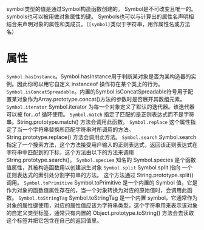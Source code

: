 symbol类型的值是通过Symbol构造函数创建的。
Symbol是不可改变且唯一的。
symbols也可以被用做对象属性的键。
Symbols也可以与计算出的属性名声明相结合来声明对象的属性和类成员。（`[symbol]`类似于字符串，用作属性名或方法名）

# 属性
`Symbol.hasInstance`。Symbol.hasInstance用于判断某对象是否为某构造器的实例。因此你可以用它自定义 instanceof 操作符在某个类上的行为。
`Symbol.isConcatSpreadable`。内置的Symbol.isConcatSpreadable符号用于配置某对象作为Array.prototype.concat()方法的参数时是否展开其数组元素。
`Symbol.iterator` Symbol.iterator 为每一个对象定义了默认的迭代器。该迭代器可以被 for...of 循环使用。
`Symbol.match` 指定了匹配的是正则表达式而不是字符串。String.prototype.match() 方法会调用此函数。
`Symbol.replace` 这个属性指定了当一个字符串替换所匹配字符串时所调用的方法。String.prototype.replace() 方法会调用此方法。
`Symbol.search` Symbol.search 指定了一个搜索方法，这个方法接受用户输入的正则表达式，返回该正则表达式在字符串中匹配到的下标，这个方法由以下的方法来调用 String.prototype.search()。
`Symbol.species` 知名的 Symbol.species 是个函数值属性，其被构造函数用以创建派生对象
`Symbol.split` Symbol.split 指向 一个正则表达式的索引处分割字符串的方法。 这个方法通过 String.prototype.split() 调用。
`Symbol.toPrimitive` Symbol.toPrimitive 是一个内置的 Symbol 值，它是作为对象的函数值属性存在的，当一个对象转换为对应的原始值时，会调用此函数。
`Symbol.toStringTag` Symbol.toStringTag 是一个内置 symbol，它通常作为对象的属性键使用，对应的属性值应该为字符串类型，这个字符串用来表示该对象的自定义类型标签，通常只有内置的 Object.prototype.toString() 方法会去读取这个标签并把它包含在自己的返回值里。